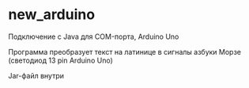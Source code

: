 # new_arduino
Подключение с Java для COM-порта, Arduino Uno

Программа преобразует текст на латинице в сигналы азбуки Морзе (светодиод 13 pin Arduino Uno)

Jar-файл внутри
